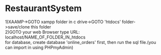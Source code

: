 # RestaurantSystem

1)XAAMP->GOTO xampp folder in c drive->GOTO 'htdocs' folder->save/clone this folder
<br>
2)GOTO your web Browser type URL: localhost/NAME_OF_FOLDER_IN_htdocs
<br>
for database, create database 'online_orders' first, then run the sql file.(you can import in using PHPmyAdmin)
